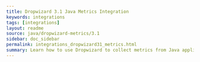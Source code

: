 ```yaml
---
title: Dropwizard 3.1 Java Metrics Integration
keywords: integrations
tags: [integrations]
layout: readme
source: java/dropwizard-metrics/3.1
sidebar: doc_sidebar
permalink: integrations_dropwizard31_metrics.html
summary: Learn how to use Dropwizard to collect metrics from Java applications.
---
```




